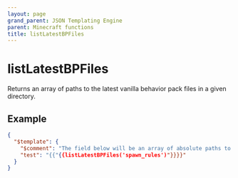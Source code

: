 ```yaml
---
layout: page
grand_parent: JSON Templating Engine
parent: Minecraft functions
title: listLatestBPFiles
---
```


# listLatestBPFiles

Returns an array of paths to the latest vanilla behavior pack files in a given directory.

## Example

```json
{
  "$template": {
    "$comment": "The field below will be an array of absolute paths to latest spawn rules files across all vanilla packs",
    "test": "{{"{{listLatestBPFiles('spawn_rules')"}}}}"
  }
}
```

